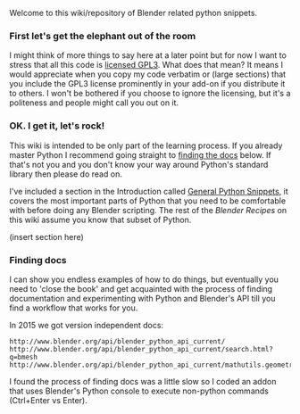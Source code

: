 Welcome to this wiki/repository of Blender related python snippets. 

### First let's get the elephant out of the room

I might think of more things to say here at a later point but for now I want to stress that all this code is [licensed GPL3](http://www.gnu.org/licenses/gpl-3.0.en.html). What does that mean? It means I would appreciate when you copy my code verbatim or (large sections) that you include the GPL3 license prominently in your add-on if you distribute it to others. I won't be bothered if you choose to ignore the licensing, but it's a politeness and people might call you out on it.

### OK. I get it, let's rock!

This wiki is intended to be only part of the learning process. If you already master Python I recommend going straight to [finding the docs](Preface#finding-docs) below. If that's not you and you don't know your way around Python's standard library then please do read on. 

I've included a section in the Introduction called [General Python Snippets](GeneralPythonSnippets), it covers the most important parts of Python that you need to be comfortable with before doing any Blender scripting. The rest of the _Blender Recipes_ on this wiki assume you know that subset of Python.

(insert section here)  
  
### Finding docs

I can show you endless examples of how to do things, but eventually you need to 'close the book' and get acquainted with the process of finding documentation and experimenting with Python and Blender's API till you find a workflow that works for you.

In 2015 we got version independent docs:

    http://www.blender.org/api/blender_python_api_current/ 
    http://www.blender.org/api/blender_python_api_current/search.html?q=bmesh 
    http://www.blender.org/api/blender_python_api_current/mathutils.geometry.html 

I found the process of finding docs was a little slow so I coded an addon that uses Blender's Python console to execute non-python commands (Ctrl+Enter vs Enter). 